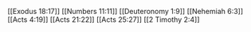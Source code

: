 [[Exodus 18:17]]
[[Numbers 11:11]]
[[Deuteronomy 1:9]]
[[Nehemiah 6:3]]
[[Acts 4:19]]
[[Acts 21:22]]
[[Acts 25:27]]
[[2 Timothy 2:4]]

